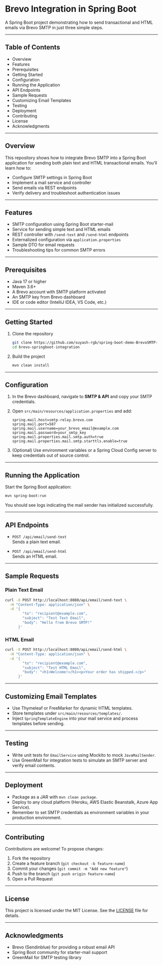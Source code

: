 # Brevo Integration in Spring Boot

A Spring Boot project demonstrating how to send transactional and HTML emails via Brevo SMTP in just three simple steps.

---

## Table of Contents

- Overview  
- Features  
- Prerequisites  
- Getting Started  
- Configuration  
- Running the Application  
- API Endpoints  
- Sample Requests  
- Customizing Email Templates  
- Testing  
- Deployment  
- Contributing  
- License  
- Acknowledgments  

---

## Overview

This repository shows how to integrate Brevo SMTP into a Spring Boot application for sending both plain text and HTML transactional emails. You’ll learn how to:

- Configure SMTP settings in Spring Boot  
- Implement a mail service and controller  
- Send emails via REST endpoints  
- Verify delivery and troubleshoot authentication issues  

---

## Features

- SMTP configuration using Spring Boot starter-mail  
- Service for sending simple text and HTML emails  
- REST controller with `/send-text` and `/send-html` endpoints  
- Externalized configuration via `application.properties`  
- Sample DTO for email requests  
- Troubleshooting tips for common SMTP errors  

---

## Prerequisites

- Java 17 or higher  
- Maven 3.6+  
- A Brevo account with SMTP platform activated  
- An SMTP key from Brevo dashboard  
- IDE or code editor (IntelliJ IDEA, VS Code, etc.)  

---

## Getting Started

1. Clone the repository  

   ```bash
   git clone https://github.com/suyash-rgb/spring-boot-demo-BrevoSMTP-Integration.git
   cd brevo-springboot-integration
   ```

2. Build the project  

   ```bash
   mvn clean install
   ```

---

## Configuration

1. In the Brevo dashboard, navigate to **SMTP & API** and copy your SMTP credentials.  
2. Open `src/main/resources/application.properties` and add:

   ```properties
   spring.mail.host=smtp-relay.brevo.com
   spring.mail.port=587
   spring.mail.username=your_brevo_email@example.com
   spring.mail.password=your_smtp_key
   spring.mail.properties.mail.smtp.auth=true
   spring.mail.properties.mail.smtp.starttls.enable=true
   ```

3. (Optional) Use environment variables or a Spring Cloud Config server to keep credentials out of source control.

---

## Running the Application

Start the Spring Boot application:

```bash
mvn spring-boot:run
```

You should see logs indicating the mail sender has initialized successfully.

---

## API Endpoints

- `POST /api/email/send-text`  
  Sends a plain text email.

- `POST /api/email/send-html`  
  Sends an HTML email.

---

## Sample Requests

### Plain Text Email

```bash
curl -X POST http://localhost:8080/api/email/send-text \
  -H "Content-Type: application/json" \
  -d '{
        "to": "recipient@example.com",
        "subject": "Test Text Email",
        "body": "Hello from Brevo SMTP!"
      }'
```

### HTML Email

```bash
curl -X POST http://localhost:8080/api/email/send-html \
  -H "Content-Type: application/json" \
  -d '{
        "to": "recipient@example.com",
        "subject": "Test HTML Email",
        "body": "<h1>Welcome!</h1><p>Your order has shipped.</p>"
      }'
```

---

## Customizing Email Templates

- Use Thymeleaf or FreeMarker for dynamic HTML templates.  
- Store templates under `src/main/resources/templates/`.  
- Inject `SpringTemplateEngine` into your mail service and process templates before sending.

---

## Testing

- Write unit tests for `EmailService` using Mockito to mock `JavaMailSender`.  
- Use GreenMail for integration tests to simulate an SMTP server and verify email contents.

---

## Deployment

- Package as a JAR with `mvn clean package`.  
- Deploy to any cloud platform (Heroku, AWS Elastic Beanstalk, Azure App Service).  
- Remember to set SMTP credentials as environment variables in your production environment.

---

## Contributing

Contributions are welcome! To propose changes:

1. Fork the repository  
2. Create a feature branch (`git checkout -b feature-name`)  
3. Commit your changes (`git commit -m "Add new feature"`)  
4. Push to the branch (`git push origin feature-name`)  
5. Open a Pull Request  

---

## License

This project is licensed under the MIT License. See the [LICENSE](LICENSE) file for details.

---

## Acknowledgments

- Brevo (Sendinblue) for providing a robust email API  
- Spring Boot community for starter-mail support  
- GreenMail for SMTP testing library  

